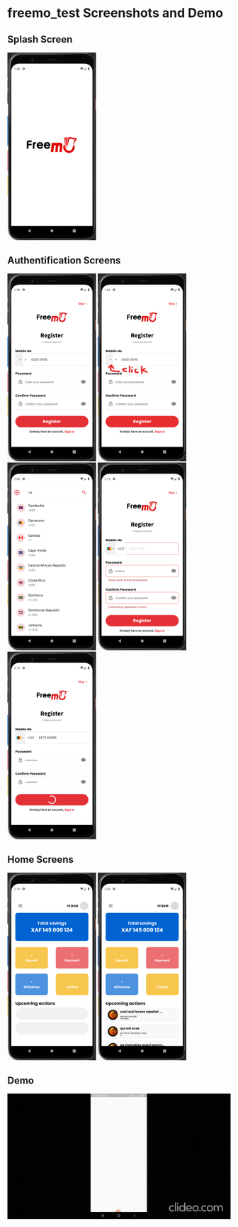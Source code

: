 # freemo_test Screenshots and Demo
<div class="col">
  
  <h2>Splash Screen</h2>
  <div class="row">
  <img src="/assets/screenshots/Capture d’écran 2024-06-21 à 01.58.20.png" width="200px">
  <div>
  
  <h2>Authentification Screens</h2>
  <div class="row">
  <img src="/assets/screenshots/Capture d’écran 2024-06-21 .png" width="200px">
  <img src="/assets/screenshots/Capture d’écran 2024-06-21 à 01.58.39.png" width="200px">
  <img src="/assets/screenshots/Capture d’écran 2024-06-21 à 02.00.21.png" width="200px">
  <img src="/assets/screenshots/Capture d’écran 2024-06-21 à 02.13.02.png" width="200px">
  <img src="/assets/screenshots/Capture d’écran 2024-06-21 à 02.15.58.png" width="200px">
  <div>
  
  <h2>Home Screens</h2>
  <div class="row">
  <img src="/assets/screenshots/Capture d’écran 2024-06-21 à 02.14.08.png" width="200px">
  <img src="/assets/screenshots/Capture d’écran 2024-06-21 à 02.26.14.png" width="200px">
  <div>

  <h2>Demo</h2>
  <div class="row">
    <img src="/assets/screenshots/clideo_editor_a2e63910213f45e0bb7aaa7e9d55ec3b.gif">
  <div>
  
  
</div>



